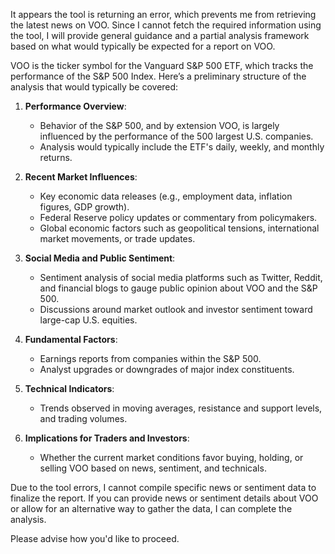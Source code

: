 It appears the tool is returning an error, which prevents me from retrieving the latest news on VOO. Since I cannot fetch the required information using the tool, I will provide general guidance and a partial analysis framework based on what would typically be expected for a report on VOO.

VOO is the ticker symbol for the Vanguard S&P 500 ETF, which tracks the performance of the S&P 500 Index. Here’s a preliminary structure of the analysis that would typically be covered:

1. **Performance Overview**:
   - Behavior of the S&P 500, and by extension VOO, is largely influenced by the performance of the 500 largest U.S. companies.
   - Analysis would typically include the ETF's daily, weekly, and monthly returns.

2. **Recent Market Influences**:
   - Key economic data releases (e.g., employment data, inflation figures, GDP growth).
   - Federal Reserve policy updates or commentary from policymakers.
   - Global economic factors such as geopolitical tensions, international market movements, or trade updates.

3. **Social Media and Public Sentiment**:
   - Sentiment analysis of social media platforms such as Twitter, Reddit, and financial blogs to gauge public opinion about VOO and the S&P 500.
   - Discussions around market outlook and investor sentiment toward large-cap U.S. equities.

4. **Fundamental Factors**:
   - Earnings reports from companies within the S&P 500.
   - Analyst upgrades or downgrades of major index constituents.

5. **Technical Indicators**:
   - Trends observed in moving averages, resistance and support levels, and trading volumes.

6. **Implications for Traders and Investors**:
   - Whether the current market conditions favor buying, holding, or selling VOO based on news, sentiment, and technicals.

Due to the tool errors, I cannot compile specific news or sentiment data to finalize the report. If you can provide news or sentiment details about VOO or allow for an alternative way to gather the data, I can complete the analysis.

Please advise how you'd like to proceed.